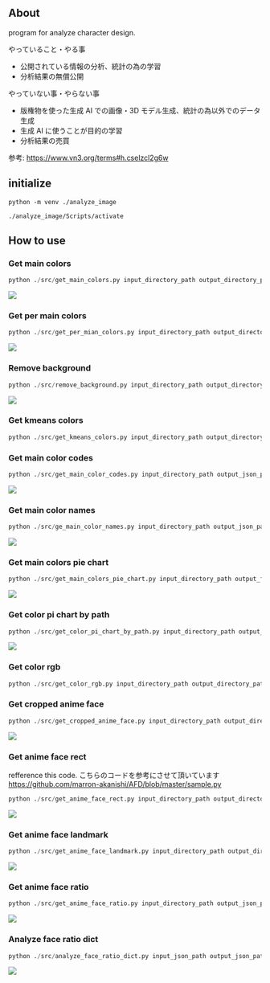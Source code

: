 ## About

program for analyze character design.

やっていること・やる事

- 公開されている情報の分析、統計の為の学習
- 分析結果の無償公開

やっていない事・やらない事

- 版権物を使った生成 AI での画像・3D モデル生成、統計の為以外でのデータ生成
- 生成 AI に使うことが目的の学習
- 分析結果の売買

参考: https://www.vn3.org/terms#h.cselzcl2g6w

## initialize

```
python -m venv ./analyze_image
```

```
./analyze_image/Scripts/activate
```

## How to use

### Get main colors

```python
python ./src/get_main_colors.py input_directory_path output_directory_path exe
```

![](https://github.com/szgk/anylyze_image.py/blob/main/images/main_color.png)

### Get per main colors

```python
python ./src/get_per_mian_colors.py input_directory_path output_directory_path
```

![](https://github.com/szgk/anylyze_image.py/blob/main/images/per_main_colors.png)

### Remove background

```python
python ./src/remove_background.py input_directory_path output_directory_path exe
```

![](https://github.com/szgk/anylyze_image.py/blob/main/images/remove_background.png)

### Get kmeans colors

```python
python ./src/get_kmeans_colors.py input_directory_path output_directory_path kmeans_num
```

### Get main color codes

```python
python ./src/get_main_color_codes.py input_directory_path output_json_path
```

![](https://github.com/szgk/anylyze_image.py/blob/main/images/mian_color_codes.png)

### Get main color names

```python
python ./src/ge_main_color_names.py input_directory_path output_json_path exe
```

![](https://github.com/szgk/anylyze_image.py/blob/main/images/main_color_names.png)

### Get main colors pie chart

```python
python ./src/get_main_colors_pie_chart.py input_directory_path output_file_path exe
```

![](https://github.com/szgk/anylyze_image.py/blob/main/images/main_colors_pie_chart.png)

### Get color pi chart by path

```python
python ./src/get_color_pi_chart_by_path.py input_directory_path output_directory_path exe
```

![](https://github.com/szgk/anylyze_image.py/blob/main/images/color_rate_pi_chart.png)

### Get color rgb

```python
python ./src/get_color_rgb.py input_directory_path output_directory_path exe
```

### Get cropped anime face

```python
python ./src/get_cropped_anime_face.py input_directory_path output_directory_path exe
```

![](https://github.com/szgk/anylyze_image.py/blob/main/images/cropped_anime_face.png)

### Get anime face rect

refference this code. こちらのコードを参考にさせて頂いています
https://github.com/marron-akanishi/AFD/blob/master/sample.py

```python
python ./src/get_anime_face_rect.py input_directory_path output_directory_path exe
```

![](https://github.com/szgk/anylyze_image.py/blob/main/images/anime_face_rect.png)

### Get anime face landmark

```python
python ./src/get_anime_face_landmark.py input_directory_path output_directory_path exe
```

![](https://github.com/szgk/anylyze_image.py/blob/main/images/anime_face_landmark.png)

### Get anime face ratio

```python
python ./src/get_anime_face_ratio.py input_directory_path output_json_path exe
```

![](https://github.com/szgk/anylyze_image.py/blob/main/images/anime_face_ratio.png)

### Analyze face ratio dict

```python
python ./src/analyze_face_ratio_dict.py input_json_path output_json_path
```

![](https://github.com/szgk/anylyze_image.py/blob/main/images/analyze_face_ratio_dict.png)
